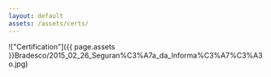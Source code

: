 ```yaml
---
layout: default
assets: /assets/certs/
---
```


<!-- THIS PAGE IS GENERATED BY SCRIPT - DO NOT EDIT BY HAND -->
<!-- THIS PAGE IS GENERATED BY SCRIPT - DO NOT EDIT BY HAND -->
<!-- THIS PAGE IS GENERATED BY SCRIPT - DO NOT EDIT BY HAND -->

!["Certification"]({{ page.assets }}Bradesco/2015_02_26_Seguran%C3%A7a_da_Informa%C3%A7%C3%A3o.jpg)
